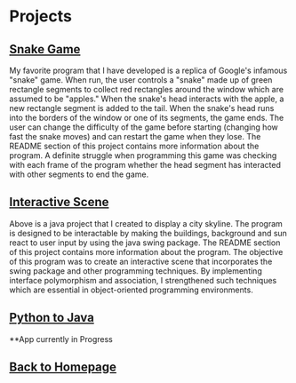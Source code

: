 # Projects
## [Snake Game](https://github.com/AndrewLabbe/Calculator)
My favorite program that I have developed is a replica of Google's infamous "snake" game. When run, the user controls a "snake" made up of green rectangle segments to collect red rectangles around the window which are assumed to be "apples." When the snake's head interacts with the apple, a new rectangle segment is added to the tail. When the snake's head runs into the borders of the window or one of its segments, the game ends. The user can change the difficulty of the game before starting (changing how fast the snake moves) and can restart the game when they lose. The README section of this project contains more information about the program. A definite struggle when programming this game was checking with each frame of the program whether the head segment has interacted with other segments to end the game. 

## [Interactive Scene](https://github.com/AndrewLabbe/SceneProject)
Above is a java project that I created to display a city skyline. The program is designed to be interactable by making the buildings, background and sun react to user input by using the java swing package. The README section of this project contains more information about the program. The objective of this program was to create an interactive scene that incorporates the swing package and other programming techniques. By implementing interface polymorphism and association, I strengthened such techniques which are essential in object-oriented programming environments.

## [Python to Java](https://github.com/AndrewLabbe/WashingApp)
**App currently in Progress

## [Back to Homepage](https://andrewlabbe.github.io)

